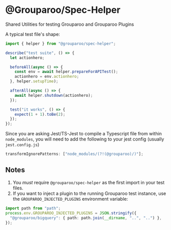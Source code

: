 # @Grouparoo/Spec-Helper

Shared Utilities for testing Grouparoo and Grouparoo Plugins

A typical test file's shape:

```ts
import { helper } from "@grouparoo/spec-helper";

describe("test suite", () => {
  let actionhero;

  beforeAll(async () => {
    const env = await helper.prepareForAPITest();
    actionhero = env.actionhero;
  }, helper.setupTime);

  afterAll(async () => {
    await helper.shutdown(actionhero);
  });

  test("it works", () => {
    expect(1 + 1).toBe(2);
  });
});
```

Since you are asking Jest/TS-Jest to compile a Typescript file from within `node_modules`, you will need to add the following to your jest config (usually `jest.config.js`)

```js
transformIgnorePatterns: ["node_modules/(?!(@grouparoo)/)"];
```

## Notes

1. You _must_ require `@grouparoo/spec-helper` as the first import in your test files.
2. If you want to inject a plugin to the running Grouparoo test instance, use the `GROUPAROO_INJECTED_PLUGINS` environment variable:

```ts
import path from "path";
process.env.GROUPAROO_INJECTED_PLUGINS = JSON.stringify({
  "@grouparoo/bigquery": { path: path.join(__dirname, "..", "..") },
});
```
